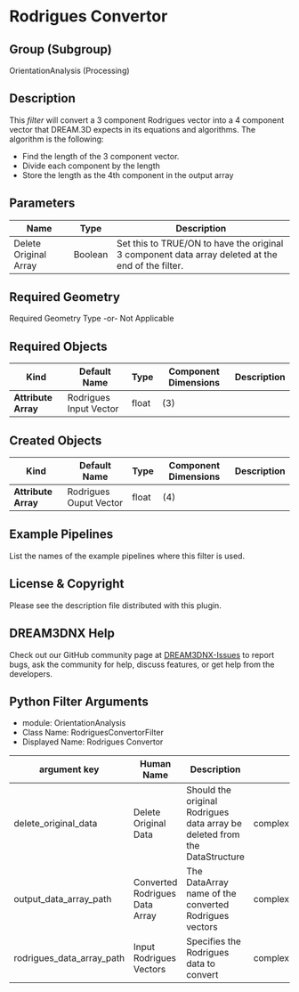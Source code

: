 # Rodrigues Convertor

## Group (Subgroup) ##

OrientationAnalysis (Processing)

## Description ##

This *filter* will convert a 3 component Rodrigues vector into a 4 component vector that DREAM.3D expects in its
equations and algorithms. The algorithm is the following:

+ Find the length of the 3 component vector.
+ Divide each component by the length
+ Store the length as the 4th component in the output array

## Parameters ##

| Name                  | Type    | Description                                                                                       |
|-----------------------|---------|---------------------------------------------------------------------------------------------------|
| Delete Original Array | Boolean | Set this to TRUE/ON to have the original 3 component data array deleted at the end of the filter. |

## Required Geometry ##

Required Geometry Type -or- Not Applicable

## Required Objects ##

| Kind                | Default Name           | Type  | Component Dimensions | Description |
|---------------------|------------------------|-------|----------------------|-------------|
| **Attribute Array** | Rodrigues Input Vector | float | (3)                  |             |

## Created Objects ##

| Kind                | Default Name           | Type  | Component Dimensions | Description |
|---------------------|------------------------|-------|----------------------|-------------|
| **Attribute Array** | Rodrigues Ouput Vector | float | (4)                  |             |

## Example Pipelines ##

List the names of the example pipelines where this filter is used.

## License & Copyright ##

Please see the description file distributed with this plugin.

## DREAM3DNX Help

Check out our GitHub community page at [DREAM3DNX-Issues](https://github.com/BlueQuartzSoftware/DREAM3DNX-Issues) to report bugs, ask the community for help, discuss features, or get help from the developers.

## Python Filter Arguments

+ module: OrientationAnalysis
+ Class Name: RodriguesConvertorFilter
+ Displayed Name: Rodrigues Convertor

| argument key | Human Name | Description | Parameter Type |
|--------------|------------|-------------|----------------|
| delete_original_data | Delete Original Data | Should the original Rodrigues data array be deleted from the DataStructure | complex.BoolParameter |
| output_data_array_path | Converted Rodrigues Data Array | The DataArray name of the converted Rodrigues vectors | complex.DataObjectNameParameter |
| rodrigues_data_array_path | Input Rodrigues Vectors | Specifies the Rodrigues data to convert | complex.ArraySelectionParameter |

